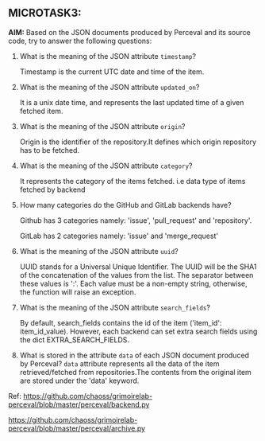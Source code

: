 ## MICROTASK3:


**AIM:** Based on the JSON documents produced by Perceval and its source code, try to answer the following questions:


1. What is the meaning of the JSON attribute `timestamp`?
	
	Timestamp is the current UTC date and time of the item.

2. What is the meaning of the JSON attribute `updated_on`?

	It is a unix date time, and represents the last updated time of a given fetched item.

3. What is the meaning of the JSON attribute ```origin```?

	Origin is the identifier of the repository.It defines which origin repository has to be fetched.

4. What is the meaning of the JSON attribute ```category```?
	
	It represents the category of the items fetched. i.e data type of items fetched by backend 

5. How many categories do the GitHub and GitLab backends have?

	Github has 3 categories namely: 'issue', 'pull_request' and 'repository'.

	GitLab has 2 categories namely: 'issue' and 'merge_request'

6. What is the meaning of the JSON attribute ```uuid```?
	
	UUID stands for a Universal Unique Identifier.
	The UUID will be the SHA1 of the concatenation of the values
    from the list. The separator between these values is ':'.
    Each value must be a non-empty string, otherwise, the function
    will raise an exception.


7. What is the meaning of the JSON attribute ```search_fields```?
	
	By default, search_fields contains the id of the item ('item_id': item_id_value). However, each backend can set extra search fields using the dict EXTRA_SEARCH_FIELDS.

8. What is stored in the attribute ```data``` of each JSON document produced by Perceval?
	`data` attribute represents all the data of the item retrieved/fetched from repositories.The contents from the original item are stored under the 'data' keyword.

Ref: 
https://github.com/chaoss/grimoirelab-perceval/blob/master/perceval/backend.py

https://github.com/chaoss/grimoirelab-perceval/blob/master/perceval/archive.py

